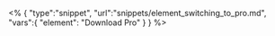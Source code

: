 <% {
	"type":"snippet", "url":"snippets/element_switching_to_pro.md", "vars":{
		"element": "Download Pro"
	}
} %>